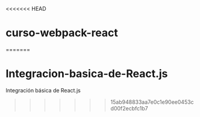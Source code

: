 <<<<<<< HEAD
# curso-webpack-react
=======
# Integracion-basica-de-React.js
Integración básica de React.js
>>>>>>> 15ab948833aa7e0c1e90ee0453cd00f2ecbfc1b7
